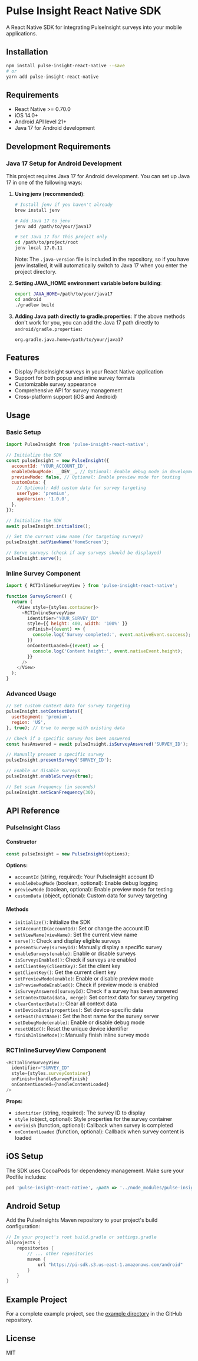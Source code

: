 # Pulse Insight React Native SDK

A React Native SDK for integrating PulseInsight surveys into your mobile applications.

## Installation

```bash
npm install pulse-insight-react-native --save
# or
yarn add pulse-insight-react-native
```

## Requirements

- React Native >= 0.70.0
- iOS 14.0+
- Android API level 21+
- Java 17 for Android development

## Development Requirements

### Java 17 Setup for Android Development

This project requires Java 17 for Android development. You can set up Java 17 in one of the following ways:

1. **Using jenv (recommended)**:
   ```bash
   # Install jenv if you haven't already
   brew install jenv
   
   # Add Java 17 to jenv
   jenv add /path/to/your/java17
   
   # Set Java 17 for this project only
   cd /path/to/project/root
   jenv local 17.0.11
   ```
   
   Note: The `.java-version` file is included in the repository, so if you have jenv installed, it will automatically switch to Java 17 when you enter the project directory.

2. **Setting JAVA_HOME environment variable before building**:
   ```bash
   export JAVA_HOME=/path/to/your/java17
   cd android
   ./gradlew build
   ```

3. **Adding Java path directly to gradle.properties**:
   If the above methods don't work for you, you can add the Java 17 path directly to `android/gradle.properties`:
   ```
   org.gradle.java.home=/path/to/your/java17
   ```

## Features

- Display PulseInsight surveys in your React Native application
- Support for both popup and inline survey formats
- Customizable survey appearance
- Comprehensive API for survey management
- Cross-platform support (iOS and Android)

## Usage

### Basic Setup

```javascript
import PulseInsight from 'pulse-insight-react-native';

// Initialize the SDK
const pulseInsight = new PulseInsight({
  accountId: 'YOUR_ACCOUNT_ID',
  enableDebugMode: __DEV__, // Optional: Enable debug mode in development
  previewMode: false, // Optional: Enable preview mode for testing
  customData: {
    // Optional: Add custom data for survey targeting
    userType: 'premium',
    appVersion: '1.0.0',
  },
});

// Initialize the SDK
await pulseInsight.initialize();

// Set the current view name (for targeting surveys)
pulseInsight.setViewName('HomeScreen');

// Serve surveys (check if any surveys should be displayed)
pulseInsight.serve();
```

### Inline Survey Component

```javascript
import { RCTInlineSurveyView } from 'pulse-insight-react-native';

function SurveyScreen() {
  return (
    <View style={styles.container}>
      <RCTInlineSurveyView
        identifier="YOUR_SURVEY_ID"
        style={{ height: 400, width: '100%' }}
        onFinish={(event) => {
          console.log('Survey completed:', event.nativeEvent.success);
        }}
        onContentLoaded={(event) => {
          console.log('Content height:', event.nativeEvent.height);
        }}
      />
    </View>
  );
}
```

### Advanced Usage

```javascript
// Set custom context data for survey targeting
pulseInsight.setContextData({
  userSegment: 'premium',
  region: 'US',
}, true); // true to merge with existing data

// Check if a specific survey has been answered
const hasAnswered = await pulseInsight.isSurveyAnswered('SURVEY_ID');

// Manually present a specific survey
pulseInsight.presentSurvey('SURVEY_ID');

// Enable or disable surveys
pulseInsight.enableSurveys(true);

// Set scan frequency (in seconds)
pulseInsight.setScanFrequency(30);
```

## API Reference

### PulseInsight Class

#### Constructor

```javascript
const pulseInsight = new PulseInsight(options);
```

**Options:**
- `accountId` (string, required): Your PulseInsight account ID
- `enableDebugMode` (boolean, optional): Enable debug logging
- `previewMode` (boolean, optional): Enable preview mode for testing
- `customData` (object, optional): Custom data for survey targeting

#### Methods

- `initialize()`: Initialize the SDK
- `setAccountID(accountId)`: Set or change the account ID
- `setViewName(viewName)`: Set the current view name
- `serve()`: Check and display eligible surveys
- `presentSurvey(surveyId)`: Manually display a specific survey
- `enableSurveys(enable)`: Enable or disable surveys
- `isSurveysEnabled()`: Check if surveys are enabled
- `setClientKey(clientKey)`: Set the client key
- `getClientKey()`: Get the current client key
- `setPreviewMode(enable)`: Enable or disable preview mode
- `isPreviewModeEnabled()`: Check if preview mode is enabled
- `isSurveyAnswered(surveyId)`: Check if a survey has been answered
- `setContextData(data, merge)`: Set context data for survey targeting
- `clearContextData()`: Clear all context data
- `setDeviceData(properties)`: Set device-specific data
- `setHost(hostName)`: Set the host name for the survey server
- `setDebugMode(enable)`: Enable or disable debug mode
- `resetUdid()`: Reset the unique device identifier
- `finishInlineMode()`: Manually finish inline survey mode

### RCTInlineSurveyView Component

```javascript
<RCTInlineSurveyView
  identifier="SURVEY_ID"
  style={styles.surveyContainer}
  onFinish={handleSurveyFinish}
  onContentLoaded={handleContentLoaded}
/>
```

**Props:**
- `identifier` (string, required): The survey ID to display
- `style` (object, optional): Style properties for the survey container
- `onFinish` (function, optional): Callback when survey is completed
- `onContentLoaded` (function, optional): Callback when survey content is loaded

## iOS Setup

The SDK uses CocoaPods for dependency management. Make sure your Podfile includes:

```ruby
pod 'pulse-insight-react-native', :path => '../node_modules/pulse-insight-react-native'
```

## Android Setup

Add the PulseInsights Maven repository to your project's build configuration:

```gradle
// In your project's root build.gradle or settings.gradle
allprojects {
    repositories {
        // ... other repositories
        maven {
            url "https://pi-sdk.s3.us-east-1.amazonaws.com/android"
        }
    }
}
```

## Example Project

For a complete example project, see the [example directory](https://github.com/Pulse-Insights/pi-react-native/tree/main/example) in the GitHub repository.

## License

MIT 